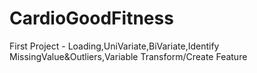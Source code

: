 # CardioGoodFitness
First Project - Loading,UniVariate,BiVariate,Identify MissingValue&amp;Outliers,Variable Transform/Create Feature

